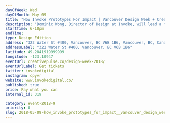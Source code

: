 ```yaml
---
dayOfWeek: Wed
dayOfMonth: May 09
title: "How Invoke Prototypes For Impact | Vancouver Design Week + Creative Pulse"
description: "Dominic Wong, Director of Design at Invoke, will lead a fast-paced workshop on paper prototyping for digital products.<br> Learn what it takes to refine a world class product through Invoke’s process of failing fast, iterative prototyping, and tactical collaboration. <br> Join us for tasty beverages and snacks—and discover how paper can make your digital projects more impactful."
startTime: 6-10pm
endTime: 
type: Design Edition
address: "322 Water St #400, Vancouver, BC V6B 1B6, Vancouver, BC, Canada"
addressLabel: "322 Water St #400, Vancouver, BC V6B 1B6"
latitude: 49.2841919999999
longitude: -123.10947
eventUrl: creativepulse.co/design-week-2018/
eventUrlLabel: Get tickets
twitter: invokedigital 
instagram: cpyvr 
website: www.invokedigital.co/
published: true
price: Pay what you can
internal_id: 319

category: event-2018-9
priority: 0
slug: 2018-05-09-how_invoke_prototypes_for_impact__vancouver_design_week__creative_pulse
---
```

